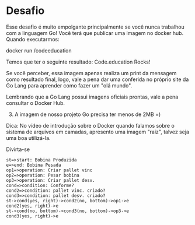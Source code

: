 # Desafio
Esse desafio é muito empolgante principalmente se você nunca trabalhou com a linguagem Go!
Você terá que publicar uma imagem no docker hub. Quando executarmos:

docker run <seu-user>/codeeducation

Temos que ter o seguinte resultado: Code.education Rocks!

Se você perceber, essa imagem apenas realiza um print da mensagem como resultado final, logo, vale a pena dar uma conferida no próprio site da Go Lang para aprender como fazer um "olá mundo".

Lembrando que a Go Lang possui imagens oficiais prontas, vale a pena consultar o Docker Hub.

3) A imagem de nosso projeto Go precisa ter menos de 2MB =)

Dica: No vídeo de introdução sobre o Docker quando falamos sobre o sistema de arquivos em camadas, apresento uma imagem "raiz", talvez seja uma boa utilizá-la.

Divirta-se

  ```flowchart
st=>start: Bobina Produzida
e=>end: Bobina Pesada
op1=>operation: Criar pallet vinc
op2=>operation: Pesar bobina
op3=>operation: Criar pallet desv.
cond=>condition: Conforme?
cond2=>condition: pallet vinc. criado?
cond3=>condition: pallet desv. criado? 
st->cond(yes, right)->cond2(no, bottom)->op1->e
cond2(yes, right)->e
st->cond(no, bottom)->cond3(no, bottom)->op3->e
cond3(yes, right)->e
  ```
